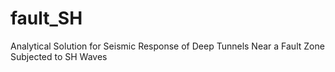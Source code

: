 # fault_SH
Analytical Solution for Seismic Response of Deep Tunnels Near a Fault Zone Subjected to SH Waves
